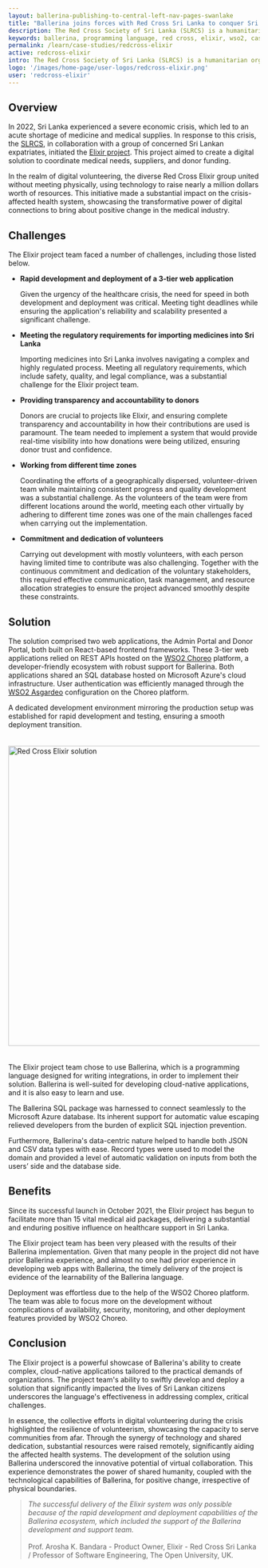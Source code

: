 ```yaml
---
layout: ballerina-publishing-to-central-left-nav-pages-swanlake
title: "Ballerina joins forces with Red Cross Sri Lanka to conquer Sri Lanka's medical crisis"
description: The Red Cross Society of Sri Lanka (SLRCS) is a humanitarian organization that provides assistance to vulnerable people and communities in Sri Lanka.
keywords: ballerina, programming language, red cross, elixir, wso2, case study
permalink: /learn/case-studies/redcross-elixir
active: redcross-elixir
intro: The Red Cross Society of Sri Lanka (SLRCS) is a humanitarian organization that provides assistance to vulnerable people and communities in Sri Lanka.
logo: '/images/home-page/user-logos/redcross-elixir.png'
user: 'redcross-elixir'
---
```


## Overview

In 2022, Sri Lanka experienced a severe economic crisis, which led to an acute shortage of medicine and medical supplies. In response to this crisis, the [SLRCS](https://www.redcross.lk/), in collaboration with a group of concerned Sri Lankan expatriates, initiated the [Elixir project](https://www.redcross.lk/news/sri-lanka-red-cross-societys-elixir-a-source-of-strength-to-the-health-sector-of-sri-lanka/). This project aimed to create a digital solution to coordinate medical needs, suppliers, and donor funding.

In the realm of digital volunteering, the diverse Red Cross Elixir group united without meeting physically, using technology to raise nearly a million dollars worth of resources. This initiative made a substantial impact on the crisis-affected health system, showcasing the transformative power of digital connections to bring about positive change in the medical industry.

## Challenges

The Elixir project team faced a number of challenges, including those listed below.

- **Rapid development and deployment of a 3-tier web application**

    Given the urgency of the healthcare crisis, the need for speed in both development and deployment was critical. Meeting tight deadlines while ensuring the application's reliability and scalability presented a significant challenge.

- **Meeting the regulatory requirements for importing medicines into Sri Lanka**

    Importing medicines into Sri Lanka involves navigating a complex and highly regulated process. Meeting all regulatory requirements, which include safety, quality, and legal compliance, was a substantial challenge for the Elixir project team.

- **Providing transparency and accountability to donors**

    Donors are crucial to projects like Elixir, and ensuring complete transparency and accountability in how their contributions are used is paramount. The team needed to implement a system that would provide real-time visibility into how donations were being utilized, ensuring donor trust and confidence.

- **Working from different time zones**

    Coordinating the efforts of a geographically dispersed, volunteer-driven team while maintaining consistent progress and quality development was a substantial challenge. As the volunteers of the team were from different locations around the world, meeting each other virtually by adhering to different time zones was one of the main challenges faced when carrying out the implementation.

- **Commitment and dedication of volunteers**

    Carrying out development with mostly volunteers, with each person having limited time to contribute was also challenging. Together with the continuous commitment and dedication of the voluntary stakeholders, this required effective communication, task management, and resource allocation strategies to ensure the project advanced smoothly despite these constraints.

## Solution

The solution comprised two web applications, the Admin Portal and Donor Portal, both built on React-based frontend frameworks. These 3-tier web applications relied on REST APIs hosted on the [WSO2 Choreo](https://wso2.com/choreo/) platform, a developer-friendly ecosystem with robust support for Ballerina. Both applications shared an SQL database hosted on Microsoft Azure's cloud infrastructure. User authentication was efficiently managed through the [WSO2 Asgardeo](https://wso2.com/asgardeo/) configuration on the Choreo platform.

A dedicated development environment mirroring the production setup was established for rapid development and testing, ensuring a smooth deployment transition.

<img src="/images/case-studies/red-cross-elixir-solution.png" alt="Red Cross Elixir solution" width="700" height="600" style='width:auto !important; padding-top:20px; padding-bottom:20px;'>

The Elixir project team chose to use Ballerina, which is a programming language designed for writing integrations, in order to implement their solution. Ballerina is well-suited for developing cloud-native applications, and it is also easy to learn and use.

The Ballerina SQL package was harnessed to connect seamlessly to the Microsoft Azure database. Its inherent support for automatic value escaping relieved developers from the burden of explicit SQL injection prevention.

Furthermore, Ballerina's data-centric nature helped to handle both JSON and CSV data types with ease. Record types were used to model the domain and provided a level of automatic validation on inputs from both the users’ side and the database side.

## Benefits

Since its successful launch in October 2021, the Elixir project has begun to facilitate more than 15 vital medical aid packages, delivering a substantial and enduring positive influence on healthcare support in Sri Lanka.

The Elixir project team has been very pleased with the results of their Ballerina implementation. 
Given that many people in the project did not have prior Ballerina experience, and almost no one had prior experience in developing web apps with Ballerina, the timely delivery of the project is evidence of the learnability of the Ballerina language.

Deployment was effortless due to the help of the WSO2 Choreo platform. The team was able to focus more on the development without complications of availability, security, monitoring, and other deployment features provided by WSO2 Choreo.

## Conclusion

The Elixir project is a powerful showcase of Ballerina's ability to create complex, cloud-native applications tailored to the practical demands of organizations. The project team's ability to swiftly develop and deploy a solution that significantly impacted the lives of Sri Lankan citizens underscores the language's effectiveness in addressing complex, critical challenges.

In essence, the collective efforts in digital volunteering during the crisis highlighted the resilience of volunteerism, showcasing the capacity to serve communities from afar. Through the synergy of technology and shared dedication, substantial resources were raised remotely, significantly aiding the affected health systems. The development of the solution using Ballerina underscored the innovative potential of virtual collaboration. This experience demonstrates the power of shared humanity, coupled with the technological capabilities of Ballerina, for positive change,  irrespective of physical boundaries.

>*The successful delivery of the Elixir system was only possible because of the rapid development and deployment capabilities of the Ballerina ecosystem, which included the support of the Ballerina development and support team.*<br/><br/>Prof. Arosha K. Bandara - Product Owner, Elixir - Red Cross Sri Lanka / Professor of Software Engineering, The Open University, UK.
